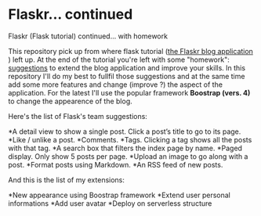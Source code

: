 # Flaskr... continued
Flaskr (Flask tutorial) continued...  with homework

This repository pick up from where flask tutorial ([the Flaskr blog application](https://flask.palletsprojects.com/en/1.1.x/tutorial/) ) left up.
At the end of the tutorial you're left with some "homework": [suggestions](https://flask.palletsprojects.com/en/1.1.x/tutorial/next/) to extend the blog application and improve your skills. 
In this repository I'll do my best to fullfil those suggestions and at the same time add some more features and change (improve ?) the aspect of the application.
For the latest I'll use the popular framework **Boostrap (vers. 4)** to change the appearence of the blog.

Here's the list of Flask's team suggestions:

*A detail view to show a single post. Click a post’s title to go to its page.
*Like / unlike a post.
*Comments.
*Tags. Clicking a tag shows all the posts with that tag.
*A search box that filters the index page by name.
*Paged display. Only show 5 posts per page.
*Upload an image to go along with a post.
*Format posts using Markdown.
*An RSS feed of new posts.

And this is the list of my extensions:

*New appearance using Boostrap framework
*Extend user personal informations
*Add user avatar
*Deploy on serverless structure
